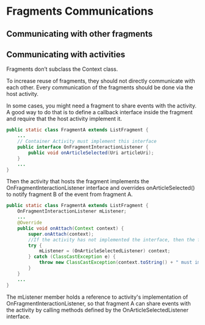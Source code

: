 # Fragments Communications

## Communicating with other fragments

## Communicating with activities

Fragments don’t subclass the Context class.

To increase reuse of fragments, they should not directly communicate with each other. Every communication of the fragments should be done via the host activity.

In some cases, you might need a fragment to share events with the activity. A good way to do that is to define a callback interface inside the fragment and require that the host activity implement it.

```Java
public static class FragmentA extends ListFragment {
    ...
    // Container Activity must implement this interface
    public interface OnFragmentInteractionListener {
        public void onArticleSelected(Uri articleUri);
    }
    ...
}
```

Then the activity that hosts the fragment implements the OnFragmentInteractionListener interface and overrides onArticleSelected() to notify fragment B of the event from fragment A.

```Java
public static class FragmentA extends ListFragment {
    OnFragmentInteractionListener mListener;
    ...
    @Override
    public void onAttach(Context context) {
        super.onAttach(context);
        //If the activity has not implemented the interface, then the fragment throws a ClassCastException.
        try {
            mListener = (OnArticleSelectedListener) context;
        } catch (ClassCastException e) {
            throw new ClassCastException(context.toString() + " must implement OnArticleSelectedListener");
        }
    }
    ...
}
```

The mListener member holds a reference to activity's implementation of OnFragmentInteractionListener, so that fragment A can share events with the activity by calling methods defined by the OnArticleSelectedListener interface.